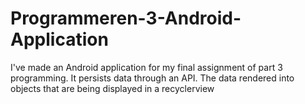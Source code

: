 # Programmeren-3-Android-Application
I've made an Android application for my final assignment of part 3 programming. It persists data through an API. The data rendered into objects that are being displayed in a recyclerview
